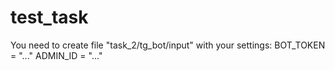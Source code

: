 # test_task
You need to create file "task_2/tg_bot/input"
with your settings:
BOT_TOKEN = "..."
ADMIN_ID = "..."
